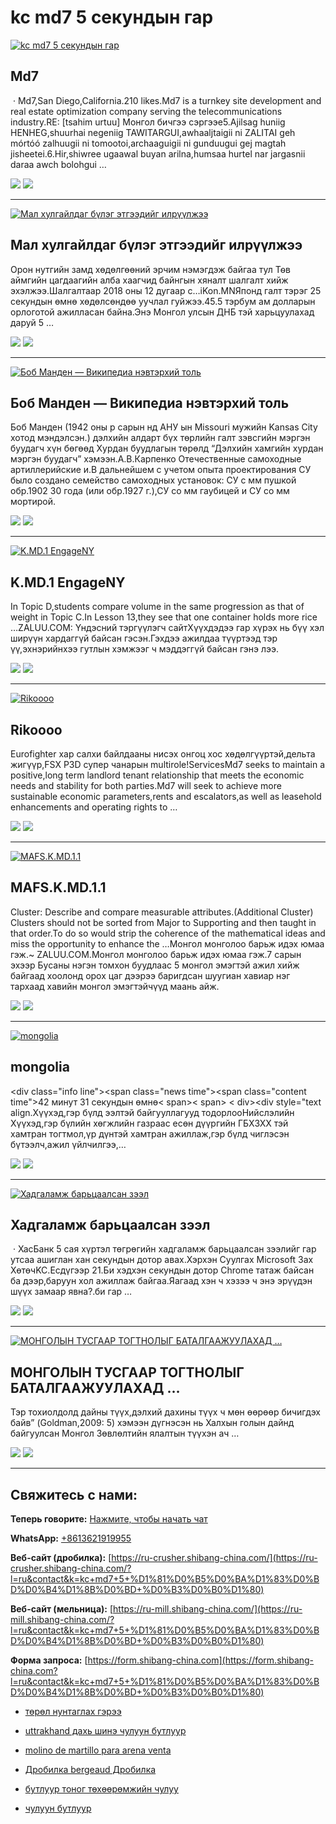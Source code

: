# kc md7 5 секундын гар

<a href="https://swt.shibang-china.com/?l=ru&img&k=kc+md7+5+%D1%81%D0%B5%D0%BA%D1%83%D0%BD%D0%B4%D1%8B%D0%BD+%D0%B3%D0%B0%D1%80" target="_blank">![kc md7 5 секундын гар](http://static.shibang-china.com/all-800x300/247.jpg)</a>

## Md7
&nbsp;&#0183;&#32;Md7,San Diego,California.210 likes.Md7 is a turnkey site development and real estate optimization company serving the telecommunications industry.RE: [tsahim urtuu] Монгол бичгээ сэргээе5.Ajilsag huniig HENHEG,shuurhai negeniig TAWITARGUI,awhaaljtaigii ni ZALITAI geh m&#243;rt&#243;&#243; zalhuugii ni tomootoi,archaaguigii ni gunduugui gej magtah jisheetei.6.Hir,shiwree ugaawal buyan arilna,humsaa hurtel nar jargasnii daraa awch bolohgui …


<a href="https://whatsapp.shibangsoft.com/WhatsApp.php" target="_blank" title="WhatsApp">![](http://static.shibang-china.com/icon/whatsapp.png)</a> <a href="https://swt.shibang-china.com/?l=ru&icon&k=kc+md7+5+%D1%81%D0%B5%D0%BA%D1%83%D0%BD%D0%B4%D1%8B%D0%BD+%D0%B3%D0%B0%D1%80" target="_blank">![](http://static.shibang-china.com/icon/chat-ru.png)</a>

---

<a href="https://swt.shibang-china.com/?l=ru&img&k=kc+md7+5+%D1%81%D0%B5%D0%BA%D1%83%D0%BD%D0%B4%D1%8B%D0%BD+%D0%B3%D0%B0%D1%80" target="_blank">![Мал хулгайлдаг бүлэг этгээдийг илрүүлжээ](http://static.shibang-china.com/all-800x300/249.jpg)</a>

## Мал хулгайлдаг бүлэг этгээдийг илрүүлжээ
Орон нутгийн замд хөдөлгөөний эрчим нэмэгдэж байгаа тул Тѳв аймгийн цагдаагийн алба хаагчид байнгын хяналт шалгалт хийж эхэлжээ.Шалгалтаар 2018 оны 12 дугаар с…iKon.MNЯпонд галт тэрэг 25 секундын өмнө хөдөлсөндөө уучлал гуйжээ.45.5 тэрбум ам долларын орлоготой ажилласан байна.Энэ Монгол улсын ДНБ тэй харьцуулахад даруй 5 …


<a href="https://whatsapp.shibangsoft.com/WhatsApp.php" target="_blank" title="WhatsApp">![](http://static.shibang-china.com/icon/whatsapp.png)</a> <a href="https://swt.shibang-china.com/?l=ru&icon&k=kc+md7+5+%D1%81%D0%B5%D0%BA%D1%83%D0%BD%D0%B4%D1%8B%D0%BD+%D0%B3%D0%B0%D1%80" target="_blank">![](http://static.shibang-china.com/icon/chat-ru.png)</a>

---

<a href="https://swt.shibang-china.com/?l=ru&img&k=kc+md7+5+%D1%81%D0%B5%D0%BA%D1%83%D0%BD%D0%B4%D1%8B%D0%BD+%D0%B3%D0%B0%D1%80" target="_blank">![Боб Манден — Википедиа нэвтэрхий толь](http://static.shibang-china.com/all-800x300/1469.jpg)</a>

## Боб Манден — Википедиа нэвтэрхий толь
Боб Манден (1942 оны р сарын нд АНУ ын Missouri мужийн Kansas City хотод мэндэлсэн.) дэлхийн алдарт бүх төрлийн галт зэвсгийн мэргэн буудагч хүн бөгөөд Хурдан буудлагын төрөлд “Дэлхийн хамгийн хурдан мэргэн буудагч” хэмээн.А.В.Карпенко Отечественные самоходные артиллерийские и.В дальнейшем с учетом опыта проектирования СУ было создано семейство самоходных установок: СУ с мм пушкой обр.1902 30 года (или обр.1927 г.),СУ со мм гаубицей и СУ со мм мортирой.


<a href="https://whatsapp.shibangsoft.com/WhatsApp.php" target="_blank" title="WhatsApp">![](http://static.shibang-china.com/icon/whatsapp.png)</a> <a href="https://swt.shibang-china.com/?l=ru&icon&k=kc+md7+5+%D1%81%D0%B5%D0%BA%D1%83%D0%BD%D0%B4%D1%8B%D0%BD+%D0%B3%D0%B0%D1%80" target="_blank">![](http://static.shibang-china.com/icon/chat-ru.png)</a>

---

<a href="https://swt.shibang-china.com/?l=ru&img&k=kc+md7+5+%D1%81%D0%B5%D0%BA%D1%83%D0%BD%D0%B4%D1%8B%D0%BD+%D0%B3%D0%B0%D1%80" target="_blank">![K.MD.1 EngageNY](http://static.shibang-china.com/all-800x300/58.jpg)</a>

## K.MD.1 EngageNY
In Topic D,students compare volume in the same progression as that of weight in Topic C.In Lesson 13,they see that one container holds more rice …ZALUU.COM: Үндэсний тэргүүлэгч сайтХүүхдэдээ гар хүрэх нь бүү хэл ширүүн хардаггүй байсан гэсэн.Гэхдээ ажилдаа түүртээд тэр үү,эхнэрийнхээ гутлын хэмжээг ч мэддэггүй байсан гэнэ лээ.


<a href="https://whatsapp.shibangsoft.com/WhatsApp.php" target="_blank" title="WhatsApp">![](http://static.shibang-china.com/icon/whatsapp.png)</a> <a href="https://swt.shibang-china.com/?l=ru&icon&k=kc+md7+5+%D1%81%D0%B5%D0%BA%D1%83%D0%BD%D0%B4%D1%8B%D0%BD+%D0%B3%D0%B0%D1%80" target="_blank">![](http://static.shibang-china.com/icon/chat-ru.png)</a>

---

<a href="https://swt.shibang-china.com/?l=ru&img&k=kc+md7+5+%D1%81%D0%B5%D0%BA%D1%83%D0%BD%D0%B4%D1%8B%D0%BD+%D0%B3%D0%B0%D1%80" target="_blank">![Rikoooo](http://static.shibang-china.com/all-800x300/85.jpg)</a>

## Rikoooo
Eurofighter хар салхи байлдааны нисэх онгоц хос хөдөлгүүртэй,дельта жигүүр,FSX P3D супер чанарын multirole!ServicesMd7 seeks to maintain a positive,long term landlord tenant relationship that meets the economic needs and stability for both parties.Md7 will seek to achieve more sustainable economic parameters,rents and escalators,as well as leasehold enhancements and operating rights to …


<a href="https://whatsapp.shibangsoft.com/WhatsApp.php" target="_blank" title="WhatsApp">![](http://static.shibang-china.com/icon/whatsapp.png)</a> <a href="https://swt.shibang-china.com/?l=ru&icon&k=kc+md7+5+%D1%81%D0%B5%D0%BA%D1%83%D0%BD%D0%B4%D1%8B%D0%BD+%D0%B3%D0%B0%D1%80" target="_blank">![](http://static.shibang-china.com/icon/chat-ru.png)</a>

---

<a href="https://swt.shibang-china.com/?l=ru&img&k=kc+md7+5+%D1%81%D0%B5%D0%BA%D1%83%D0%BD%D0%B4%D1%8B%D0%BD+%D0%B3%D0%B0%D1%80" target="_blank">![MAFS.K.MD.1.1](http://static.shibang-china.com/all-800x300/991.jpg)</a>

## MAFS.K.MD.1.1
Cluster: Describe and compare measurable attributes.(Additional Cluster) Clusters should not be sorted from Major to Supporting and then taught in that order.To do so would strip the coherence of the mathematical ideas and miss the opportunity to enhance the …Монгол монголоо барьж идэх юмаа гэж.~ ZALUU.COM.Монгол монголоо барьж идэх юмаа гэж.7 сарын эхээр Бусаны нэгэн томхон буудлаас 5 монгол эмэгтэй ажил хийж байгаад хоолонд орох цаг дээрээ баригдсан шуугиан хавиар нэг тархаад хавийн монгол эмэгтэйчүүд маань айж.


<a href="https://whatsapp.shibangsoft.com/WhatsApp.php" target="_blank" title="WhatsApp">![](http://static.shibang-china.com/icon/whatsapp.png)</a> <a href="https://swt.shibang-china.com/?l=ru&icon&k=kc+md7+5+%D1%81%D0%B5%D0%BA%D1%83%D0%BD%D0%B4%D1%8B%D0%BD+%D0%B3%D0%B0%D1%80" target="_blank">![](http://static.shibang-china.com/icon/chat-ru.png)</a>

---

<a href="https://swt.shibang-china.com/?l=ru&img&k=kc+md7+5+%D1%81%D0%B5%D0%BA%D1%83%D0%BD%D0%B4%D1%8B%D0%BD+%D0%B3%D0%B0%D1%80" target="_blank">![mongolia](http://static.shibang-china.com/all-800x300/255.jpg)</a>

## mongolia
&lt;div class=&quot;info line&quot;&gt;&lt;span class=&quot;news time&quot;&gt;&lt;span class=&quot;content time&quot;&gt;42 минут 31 секундын өмнө&lt; span&gt;&lt; span&gt; &lt; div&gt;&lt;div style=&quot;text align.Хүүхэд,гэр бүлд ээлтэй байгууллагууд тодорлооНийслэлийн Хүүхэд,гэр бүлийн хөгжлийн газраас есөн дүүргийн ГБХЗХХ тэй хамтран тогтмол,үр дүнтэй хамтран ажиллаж,гэр бүлд чиглэсэн бүтээлч,ажил үйлчилгээ,…


<a href="https://whatsapp.shibangsoft.com/WhatsApp.php" target="_blank" title="WhatsApp">![](http://static.shibang-china.com/icon/whatsapp.png)</a> <a href="https://swt.shibang-china.com/?l=ru&icon&k=kc+md7+5+%D1%81%D0%B5%D0%BA%D1%83%D0%BD%D0%B4%D1%8B%D0%BD+%D0%B3%D0%B0%D1%80" target="_blank">![](http://static.shibang-china.com/icon/chat-ru.png)</a>

---

<a href="https://swt.shibang-china.com/?l=ru&img&k=kc+md7+5+%D1%81%D0%B5%D0%BA%D1%83%D0%BD%D0%B4%D1%8B%D0%BD+%D0%B3%D0%B0%D1%80" target="_blank">![Хадгаламж барьцаалсан зээл](http://static.shibang-china.com/all-800x300/1524.jpg)</a>

## Хадгаламж барьцаалсан зээл
&nbsp;&#0183;&#32;ХасБанк 5 сая хүртэл төгрөгийн хадгаламж барьцаалсан зээлийг гар утсаа ашиглан хан секундын дотор авах.Хэрхэн Суулгах Microsoft Зах ХөтөчKC.Есдүгээр 21.Би хэдхэн секундын дотор Chrome татаж байсан ба дээр,баруун хол ажиллаж байгаа.Яагаад хэн ч хэзээ ч энэ эрүүдэн шүүх замаар явна?.би гар …


<a href="https://whatsapp.shibangsoft.com/WhatsApp.php" target="_blank" title="WhatsApp">![](http://static.shibang-china.com/icon/whatsapp.png)</a> <a href="https://swt.shibang-china.com/?l=ru&icon&k=kc+md7+5+%D1%81%D0%B5%D0%BA%D1%83%D0%BD%D0%B4%D1%8B%D0%BD+%D0%B3%D0%B0%D1%80" target="_blank">![](http://static.shibang-china.com/icon/chat-ru.png)</a>

---

<a href="https://swt.shibang-china.com/?l=ru&img&k=kc+md7+5+%D1%81%D0%B5%D0%BA%D1%83%D0%BD%D0%B4%D1%8B%D0%BD+%D0%B3%D0%B0%D1%80" target="_blank">![МОНГОЛЫН ТУСГААР ТОГТНОЛЫГ БАТАЛГААЖУУЛАХАД …](http://static.shibang-china.com/all-800x300/1419.jpg)</a>

## МОНГОЛЫН ТУСГААР ТОГТНОЛЫГ БАТАЛГААЖУУЛАХАД …
Тэр тохиолдолд дайны түүх,дэлхий дахины түүх ч мөн өөрөөр бичигдэх байв” (Goldman,2009: 5) хэмээн дүгнэсэн нь Халхын голын дайнд байгуулсан Монгол Зөвлөлтийн ялалтын түүхэн ач …

<a href="https://whatsapp.shibangsoft.com/WhatsApp.php" target="_blank" title="WhatsApp">![](http://static.shibang-china.com/icon/whatsapp.png)</a> <a href="https://swt.shibang-china.com/?l=ru&icon&k=kc+md7+5+%D1%81%D0%B5%D0%BA%D1%83%D0%BD%D0%B4%D1%8B%D0%BD+%D0%B3%D0%B0%D1%80" target="_blank">![](http://static.shibang-china.com/icon/chat-ru.png)</a>

---
## Свяжитесь с нами:

**Теперь говорите:** [Нажмите, чтобы начать чат](https://swt.shibang-china.com?l=ru&contact&k=kc+md7+5+%D1%81%D0%B5%D0%BA%D1%83%D0%BD%D0%B4%D1%8B%D0%BD+%D0%B3%D0%B0%D1%80)

**WhatsApp:**  [+8613621919955](https://whatsapp.shibangsoft.com/WhatsApp.php)

**Веб-сайт (дробилка):** [https://ru-crusher.shibang-china.com/](https://ru-crusher.shibang-china.com/?l=ru&contact&k=kc+md7+5+%D1%81%D0%B5%D0%BA%D1%83%D0%BD%D0%B4%D1%8B%D0%BD+%D0%B3%D0%B0%D1%80)

**Веб-сайт (мельница):** [https://ru-mill.shibang-china.com/](https://ru-mill.shibang-china.com/?l=ru&contact&k=kc+md7+5+%D1%81%D0%B5%D0%BA%D1%83%D0%BD%D0%B4%D1%8B%D0%BD+%D0%B3%D0%B0%D1%80)

**Форма запроса:** [https://form.shibang-china.com](https://form.shibang-china.com?l=ru&contact&k=kc+md7+5+%D1%81%D0%B5%D0%BA%D1%83%D0%BD%D0%B4%D1%8B%D0%BD+%D0%B3%D0%B0%D1%80)

* [төрөл нунтаглах гэрээ](../130/%D1%82%D3%A9%D1%80%D3%A9%D0%BB%20%D0%BD%D1%83%D0%BD%D1%82%D0%B0%D0%B3%D0%BB%D0%B0%D1%85%20%D0%B3%D1%8D%D1%80%D1%8D%D1%8D.md)

* [uttrakhand дахь шинэ чулуун бутлуур](../127/uttrakhand%20%D0%B4%D0%B0%D1%85%D1%8C%20%D1%88%D0%B8%D0%BD%D1%8D%20%D1%87%D1%83%D0%BB%D1%83%D1%83%D0%BD%20%D0%B1%D1%83%D1%82%D0%BB%D1%83%D1%83%D1%80.md)

* [molino de martillo para arena venta](../130/molino%20de%20martillo%20para%20arena%20venta.md)

* [Дробилка bergeaud Дробилка](../130/%D0%94%D1%80%D0%BE%D0%B1%D0%B8%D0%BB%D0%BA%D0%B0%20bergeaud%20%D0%94%D1%80%D0%BE%D0%B1%D0%B8%D0%BB%D0%BA%D0%B0.md)

* [бутлуур тоног төхөөрөмжийн чулуу](../128/%D0%B1%D1%83%D1%82%D0%BB%D1%83%D1%83%D1%80%20%D1%82%D0%BE%D0%BD%D0%BE%D0%B3%20%D1%82%D3%A9%D1%85%D3%A9%D3%A9%D1%80%D3%A9%D0%BC%D0%B6%D0%B8%D0%B9%D0%BD%20%D1%87%D1%83%D0%BB%D1%83%D1%83.md)

* [чулуун бутлуур](../126/%D1%87%D1%83%D0%BB%D1%83%D1%83%D0%BD%20%D0%B1%D1%83%D1%82%D0%BB%D1%83%D1%83%D1%80.md)
